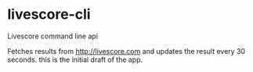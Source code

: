 # livescore-cli
Livescore command line api

Fetches results from http://livescore.com and updates the result every 30 seconds.
this is the initial draft of the app. 

